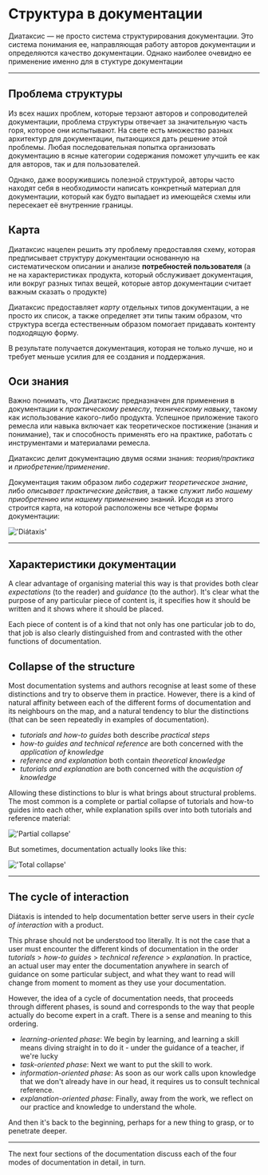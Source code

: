 Структура в документации
==========================

Диатаксис — не просто система структурирования документации. Это система понимания ее, направляющая работу авторов документации и определяются качество документации. Однако наиболее очевидно ее применение именно для в стуктуре документации

* * * * *

Проблема структуры
------------------------

Из всех наших проблем, которые терзают авторов и сопроводителей документации, проблема структуры отвечает за значительную часть горя, которое они испытывают. На свете есть множество разных архитектур для документации, пытающихся дать решение этой проблемы. Любая последовательная попытка организовать документацию в ясные категории содержания поможет улучшить ее как для авторов, так и для пользователей. 

Однако, даже вооружившись полезной структурой, авторы часто находят себя в необходимости написать конкретный материал для документации, который как будто выпадает из имеющейся схемы или пересекает её внутренние границы.

Карта
-------

Диатаксис нацелен решить эту проблему предоставляя схему, которая предписывает структуру документации основанную на систематическом описании и анализе **потребностей пользователя** (а не на характеристиках продукта, который обслуживает документация, или вокруг разных типах вещей, которые автор документации считает важным сказать о продукте)

Диатаксис предоставляет *карту* отдельных типов документации, а не просто их список, а также определяет эти типы таким образом, что структура всегда естественным образом помогает придавать контенту подходящую форму.

В результате получается документация, которая не только лучше, но и требует меньше усилия для ее создания и поддержания.

Оси знания
-----------------

Важно понимать, что Диатаксис предназначен для применения в документации к *практическому ремеслу*, *техническому навыку*, такому как использование какого-либо продукта. Успешное приложение такого ремесла или навыка включает как теоретическое постижение (знания и понимание), так и способность применять его на практике, работать с инструментами и материалами ремесла.

Диатаксис делит документацию двумя осями знания: *теория/практика* и *приобретение/применение*.

Документация таким образом либо *содержит теоретическое знание*, либо *описывает практические действия*, а также служит либо *нашему приобретению* или *нашему применению* знаний. Исходя из этого строится карта, на которой расположены все четыре формы документации:

!['Diátaxis'](/images/diataxis.png)

* * * * *

Характеристики документации
--------------------------------

A clear advantage of organising material this way is that provides both
clear *expectations* (to the reader) and *guidance* (to the author).
It's clear what the purpose of any particular piece of content is, it
specifies how it should be written and it shows where it should be
placed.

Each piece of content is of a kind that not only has one particular job
to do, that job is also clearly distinguished from and contrasted with
the other functions of documentation.

Collapse of the structure
-------------------------

Most documentation systems and authors recognise at least some of these
distinctions and try to observe them in practice. However, there is a
kind of natural affinity between each of the different forms of
documentation and its neighbours on the map, and a natural tendency to
blur the distinctions (that can be seen repeatedly in examples of
documentation).

-   *tutorials and how-to guides* both describe *practical steps*
-   *how-to guides and technical reference* are both concerned with the
    *application of knowledge*
-   *reference and explanation* both contain *theoretical knowledge*
-   *tutorials and explanation* are both concerned with the *acquistion
    of knowledge*

Allowing these distinctions to blur is what brings about structural
problems. The most common is a complete or partial collapse of tutorials
and how-to guides into each other, while explanation spills over into
both tutorials and reference material:

!['Partial collapse'](/images/partial-collapse.png)

But sometimes, documentation actually looks like this:

!['Total collapse'](/images/total-collapse.png)

* * * * *

The cycle of interaction
------------------------

Diátaxis is intended to help documentation better serve users in their
*cycle of interaction* with a product.

This phrase should not be understood too literally. It is not the case
that a user must encounter the different kinds of documentation in the
order *tutorials* \> *how-to guides* \> *technical reference* \>
*explanation*. In practice, an actual user may enter the documentation
anywhere in search of guidance on some particular subject, and what they
want to read will change from moment to moment as they use your
documentation.

However, the idea of a cycle of documentation needs, that proceeds
through different phases, is sound and corresponds to the way that
people actually do become expert in a craft. There is a sense and
meaning to this ordering.

-   *learning-oriented phase*: We begin by learning, and learning a
    skill means diving straight in to do it - under the guidance of a
    teacher, if we're lucky
-   *task-oriented phase*: Next we want to put the skill to work.
-   *information-oriented phase*: As soon as our work calls upon
    knowledge that we don't already have in our head, it requires us to
    consult technical reference.
-   *explanation-oriented phase*: Finally, away from the work, we
    reflect on our practice and knowledge to understand the whole.

And then it's back to the beginning, perhaps for a new thing to grasp,
or to penetrate deeper.

* * * * *

The next four sections of the documentation discuss each of the four
modes of documentation in detail, in turn.
